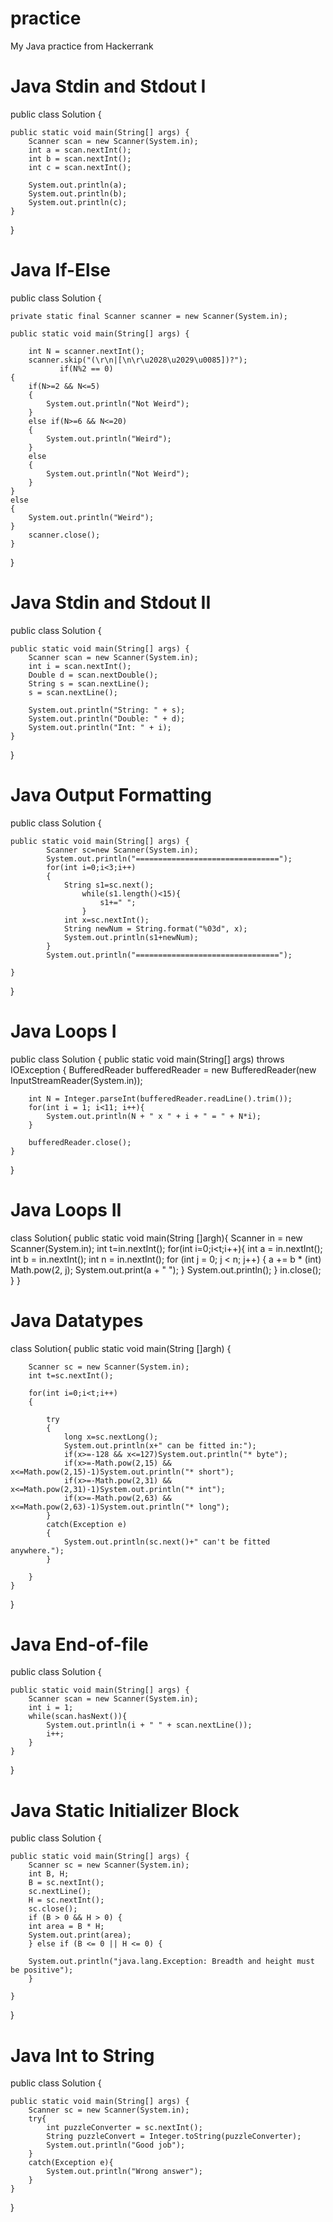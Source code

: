 # practice
My Java practice from Hackerrank

# Java Stdin and Stdout I

public class Solution {

    public static void main(String[] args) {
        Scanner scan = new Scanner(System.in);
        int a = scan.nextInt();
        int b = scan.nextInt();
        int c = scan.nextInt();

        System.out.println(a);
        System.out.println(b);
        System.out.println(c);
    }
}

# Java If-Else

public class Solution {



    private static final Scanner scanner = new Scanner(System.in);

    public static void main(String[] args) {
        
        int N = scanner.nextInt();
        scanner.skip("(\r\n|[\n\r\u2028\u2029\u0085])?");
               if(N%2 == 0)
    {
        if(N>=2 && N<=5)
        {
            System.out.println("Not Weird");
        }
        else if(N>=6 && N<=20)
        {
            System.out.println("Weird");
        }
        else
        {
            System.out.println("Not Weird");
        } 
    }
    else
    {
        System.out.println("Weird");
    }
        scanner.close();
    }
}

# Java Stdin and Stdout II

public class Solution {

    public static void main(String[] args) {
        Scanner scan = new Scanner(System.in);
        int i = scan.nextInt();
        Double d = scan.nextDouble();
        String s = scan.nextLine();
        s = scan.nextLine();

        System.out.println("String: " + s);
        System.out.println("Double: " + d);
        System.out.println("Int: " + i);
    }
}

# Java Output Formatting

public class Solution {

    public static void main(String[] args) {
            Scanner sc=new Scanner(System.in);
            System.out.println("================================");
            for(int i=0;i<3;i++)
            {
                String s1=sc.next();
                    while(s1.length()<15){
                        s1+=" ";
                    }
                int x=sc.nextInt();
                String newNum = String.format("%03d", x);
                System.out.println(s1+newNum);
            }
            System.out.println("================================");

    }
}

# Java Loops I

public class Solution {
    public static void main(String[] args) throws IOException {
        BufferedReader bufferedReader = new BufferedReader(new InputStreamReader(System.in));

        int N = Integer.parseInt(bufferedReader.readLine().trim());
        for(int i = 1; i<11; i++){
            System.out.println(N + " x " + i + " = " + N*i);
        }

        bufferedReader.close();
    }
}

# Java Loops II

class Solution{
    public static void main(String []argh){
        Scanner in = new Scanner(System.in);
        int t=in.nextInt();
        for(int i=0;i<t;i++){
            int a = in.nextInt();
            int b = in.nextInt();
            int n = in.nextInt();
            for (int j = 0; j < n; j++) 
            {
                a += b * (int) Math.pow(2, j);
                System.out.print(a + " ");
            }
            System.out.println();
        }
        in.close();
    }
}

# Java Datatypes

class Solution{
    public static void main(String []argh)
    {



        Scanner sc = new Scanner(System.in);
        int t=sc.nextInt();

        for(int i=0;i<t;i++)
        {

            try
            {
                long x=sc.nextLong();
                System.out.println(x+" can be fitted in:");
                if(x>=-128 && x<=127)System.out.println("* byte");
                if(x>=-Math.pow(2,15) && x<=Math.pow(2,15)-1)System.out.println("* short");
                if(x>=-Math.pow(2,31) && x<=Math.pow(2,31)-1)System.out.println("* int");
                if(x>=-Math.pow(2,63) && x<=Math.pow(2,63)-1)System.out.println("* long");
            }
            catch(Exception e)
            {
                System.out.println(sc.next()+" can't be fitted anywhere.");
            }

        }
    }
}

# Java End-of-file

public class Solution {

    public static void main(String[] args) {
        Scanner scan = new Scanner(System.in);
        int i = 1;
        while(scan.hasNext()){
            System.out.println(i + " " + scan.nextLine());
            i++;
        }
    }
}

# Java Static Initializer Block

public class Solution {

    public static void main(String[] args) {
        Scanner sc = new Scanner(System.in);
        int B, H;
        B = sc.nextInt();
        sc.nextLine();
        H = sc.nextInt();
        sc.close();
        if (B > 0 && H > 0) {
        int area = B * H;
        System.out.print(area);
        } else if (B <= 0 || H <= 0) {

        System.out.println("java.lang.Exception: Breadth and height must be positive");
        }
                
    }
}

# Java Int to String

public class Solution {

    public static void main(String[] args) {
        Scanner sc = new Scanner(System.in);
        try{
            int puzzleConverter = sc.nextInt();
            String puzzleConvert = Integer.toString(puzzleConverter);
            System.out.println("Good job");
        }
        catch(Exception e){
            System.out.println("Wrong answer");
        }
    }
}